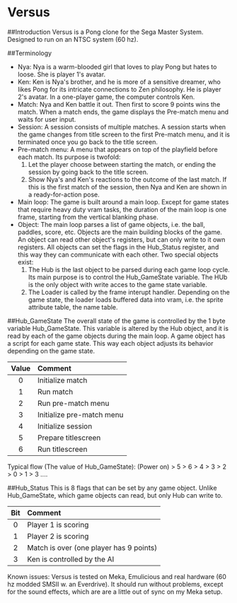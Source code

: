 # Versus

##Introduction
Versus is a Pong clone for the Sega Master System.
Designed to run on an NTSC system (60 hz).


##Terminology
- Nya: Nya is a warm-blooded girl that loves to play Pong but hates to loose.
  She is player 1's avatar.
- Ken: Ken is Nya's brother, and he is more of a sensitive dreamer, who likes
  Pong for its intricate connections to Zen philosophy. He is player 2's avatar.
  In a one-player game, the computer controls Ken.
- Match: Nya and Ken battle it out. Then first to score 9 points wins the
  match.  When a match ends, the game displays the Pre-match menu and waits for
  user input.
- Session: A session consists of multiple matches. A session starts when the
  game changes from title screen to the first Pre-match menu, and it is
  terminated once you go back to the title screen.
- Pre-match menu: A menu that appears on top of the playfield before each
  match. Its purpose is twofold:
    1. Let the player choose between starting the match, or ending the session
    by going back to the title screen.
    2. Show Nya's and Ken's reactions to the outcome of the last match. If
    this is the first match of the session, then Nya and Ken are shown in a
    ready-for-action pose.
- Main loop: The game is built around a main loop. Except for game states that
  require heavy duty vram tasks, the duration of the main loop is one frame,
  starting from the vertical blanking phase.
- Object: The main loop parses a list of game objects, i.e. the ball, paddles,
  score, etc. Objects are the main building blocks of the game. An object can
  read other object's registers, but can only write to it own registers. All
  objects can set the flags in the Hub_Status register, and this way they can
  communicate with each other. Two special objects exist:
    1. The Hub is the last object to be parsed during each game loop cycle.
    Its main purpose is to control the Hub_GameState variable. The HUb is the
    only object with write acces to the game state variable.
    2. The Loader is called by the frame interupt handler. Depending on the
    game state, the loader loads buffered data into vram, i.e. the sprite
    attribute table, the name table.

##Hub_GameState
The overall state of the game is controlled by the 1 byte variable 
Hub_GameState. This variable is altered by the Hub object, and it is read by 
each of the game objects during the main loop. A game object has a script for 
each game state. This way each object adjusts its behavior depending on the 
game state.

| Value | Comment                                                              |
| :---: | :------------------------------------------------------------------- |
| 0     | Initialize match                                                     |
| 1     | Run match                                                            |
| 2     | Run pre-match menu                                                   |
| 3     | Initialize pre-match menu                                            |
| 4     | Initialize session                                                   |
| 5     | Prepare titlescreen                                                  |
| 6     | Run titlescreen                                                      |

Typical flow (The value of Hub_GameState):
(Power on) > 5 > 6 > 4 > 3 > 2 > 0 > 1 > 3 ....


##Hub_Status
This is 8 flags that can be set by any game object. Unlike Hub_GameState,
which game objects can read, but only Hub can write to.

| Bit   | Comment                                                              |
| :---: | :------------------------------------------------------------------- |
| 0     | Player 1 is scoring                                                  |
| 1     | Player 2 is scoring                                                  |
| 2     | Match is over (one player has 9 points)                              |
| 3     | Ken is controlled by the AI                                          |


Known issues:
Versus is tested on Meka, Emulicious and real hardware (60 hz modded SMSII w.
an Everdrive). It should run without problems, except for the sound effects, 
which are are a little out of sync on my Meka setup.
